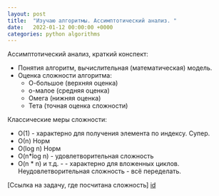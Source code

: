 ```yaml
---
layout: post
title:  "Изучаю алгоритмы. Ассимптотический анализ. "
date:   2022-01-12 00:00:00 +0000
categories: python algorithms
---
```

[id]: https://github.com/NikLaz25/Training_1/blob/main/task_24_4.py

Ассимптотический анализ, краткий конспект:
* Понятия алгоритм, вычислительная (математическая) модель.
* Оценка сложности алгоритма:
  * О-большое (верхняя оценка)
  * о-малое (средняя оценка)
  * Омега (нижняя оценка)
  * Тета (точная оценка сложности)

Классические меры сложности:
* О(1) - характерно для получения элемента по индексу. Супер.
* О(n) Норм
* O(log n) Норм
* O(n*log n) - удовлетворительная сложность
* O(n * n) и т.д. -  - характерно для вложенных циклов. Неудовлетворительная сложность - всё переделать.


[Ссылка на задачу, где посчитана сложность] [id]




